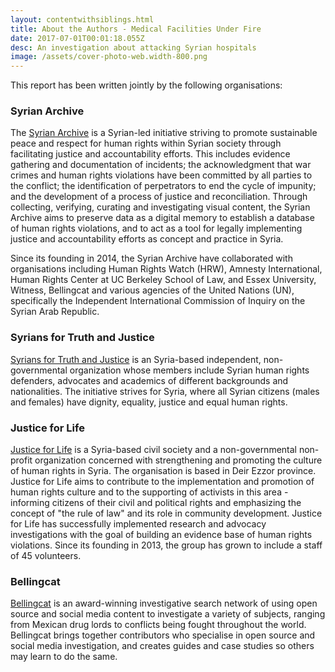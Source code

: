 ```yaml
---
layout: contentwithsiblings.html
title: About the Authors - Medical Facilities Under Fire
date: 2017-07-01T00:01:18.055Z
desc: An investigation about attacking Syrian hospitals
image: /assets/cover-photo-web.width-800.png
---
```

This report has been written jointly by the following organisations:

### Syrian Archive

The [Syrian Archive][1] is a Syrian-led initiative striving to promote sustainable peace and respect for human rights within Syrian society through facilitating justice and accountability efforts. This includes evidence gathering and documentation of incidents; the acknowledgment that war crimes and human rights violations have been committed by all parties to the conflict; the identification of perpetrators to end the cycle of impunity; and the development of a process of justice and reconciliation. Through collecting, verifying, curating and investigating visual content, the Syrian Archive aims to preserve data as a digital memory to establish a database of human rights violations, and to act as a tool for legally implementing justice and accountability efforts as concept and practice in Syria.

Since its founding in 2014, the Syrian Archive have collaborated with organisations including Human Rights Watch (HRW), Amnesty International, Human Rights Center at UC Berkeley School of Law, and Essex University, Witness, Bellingcat and various agencies of the United Nations (UN), specifically the Independent International Commission of Inquiry on the Syrian Arab Republic.

### Syrians for Truth and Justice

[Syrians for Truth and Justice][2] is an Syria-based independent, non-governmental organization whose members include Syrian human rights defenders, advocates and academics of different backgrounds and nationalities. The initiative strives for Syria, where all Syrian citizens (males and females) have dignity, equality, justice and equal human rights.

### Justice for Life

[Justice for Life][3] is a Syria-based civil society and a non-governmental non-profit organization concerned with strengthening and promoting the culture of human rights in Syria. The organisation is based in Deir Ezzor province. Justice for Life aims to contribute to the implementation and promotion of human rights culture and to the supporting of activists in this area - informing citizens of their civil and political rights and emphasizing the concept of "the rule of law" and its role in community development. Justice for Life has successfully implemented research and advocacy investigations with the goal of building an evidence base of human rights violations. Since its founding in 2013, the group has grown to include a staff of 45 volunteers.

### Bellingcat

[Bellingcat][4] is an award-winning investigative search network of using open source and social media content to investigate a variety of subjects, ranging from Mexican drug lords to conflicts being fought throughout the world. Bellingcat brings together contributors who specialise in open source and social media investigation, and creates guides and case studies so others may learn to do the same.

[1]: https://syrianarchive.org/
[2]: https://stj-sy.com/en
[3]: https://jfl.ngo/
[4]: https://www.bellingcat.com/
